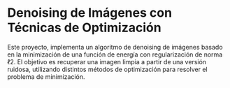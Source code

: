 # Denoising de Imágenes con Técnicas de Optimización

Este proyecto, implementa un algoritmo de denoising de imágenes basado en la
minimización de una función de energía con regularización de norma ℓ2. El objetivo es
recuperar una imagen limpia a partir de una versión ruidosa, utilizando distintos métodos de
optimización para resolver el problema de minimización.
